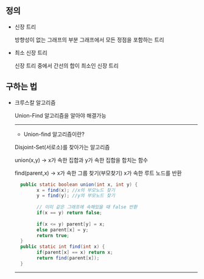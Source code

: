 ## 정의

- 신장 트리

  방향성이 없는 그래프의 부분 그래프에서 모든 정점을 포함하는 트리

- 최소 신장 트리

  신장 트리 중에서 간선의 합이 최소인 신장 트리

## 구하는 법

  - 크루스칼 알고리즘

    Union-Find 알고리즘을 알아야 해결가능

    ---
    * Union-find 알고리즘이란?

    Disjoint-Set(서로소)를 찾아가는 알고리즘

    union(x,y) -> x가 속한 집합과 y가 속한 집합을 합치는 함수

    find(parent,x) -> x가 속한 그룹 찾기(부모찾기) x가 속한 루트 노드를 반환

    ```java
      public static boolean union(int x, int y) {
          	x = find(x); //x의 부모노드 찾기
          	y = find(y); //y의 부모노드 찾기
              
          	// 이미 같은 그래프에 속해있을 때 false 반환
          	if(x == y) return false;
          	
          	if(x <= y) parent[y] = x;
          	else parent[x] = y;
          	return true;
      }
      public static int find(int x) {
        	if(parent[x] == x) return x;
        	return find(parent[x]);
      }
    ```
    ---
